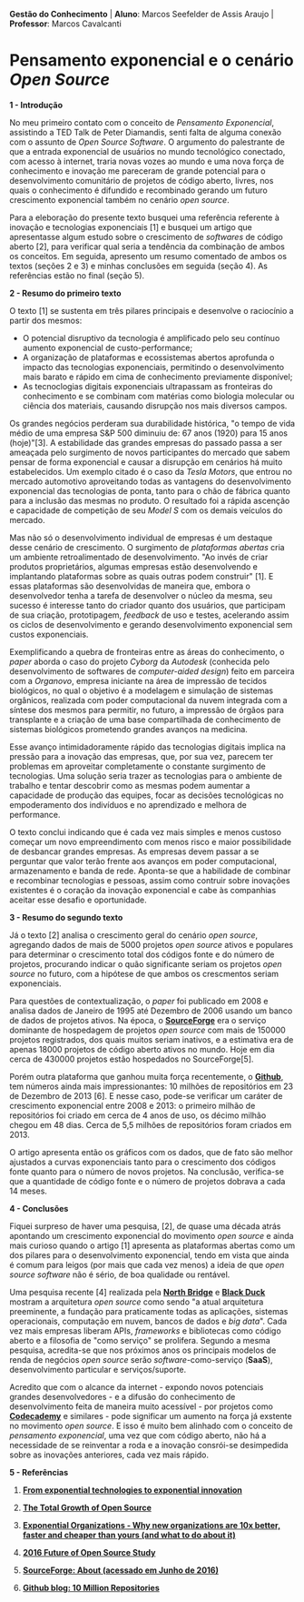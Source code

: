 **Gestão do Conhecimento** | **Aluno**: Marcos Seefelder de Assis Araujo | **Professor**: Marcos Cavalcanti

# Pensamento exponencial e o cenário *Open Source*

**1 - Introdução**

No meu primeiro contato com o conceito de *Pensamento Exponencial*, assistindo a TED Talk de Peter Diamandis, senti falta de alguma conexão com o assunto de *Open Source Software*. O argumento do palestrante de que a entrada exponencial de usuários no mundo tecnológico conectado, com acesso à internet, traria novas vozes ao mundo e uma nova força de conhecimento e inovação me pareceram de grande potencial para o desenvolvimento comunitário de projetos de código aberto, livres, nos quais o conhecimento é difundido e recombinado gerando um futuro crescimento exponencial também no cenário *open source*.

Para a eleboração do presente texto busquei uma referência referente à inovação e tecnologias exponenciais [1] e busquei um artigo que apresentasse algum estudo sobre o crescimento de *softwares* de código aberto [2], para verificar qual seria a tendência da combinação de ambos os conceitos. Em seguida, apresento um resumo comentado de ambos os textos (seções 2 e 3) e minhas conclusões em seguida (seção 4). As referências estão no final (seção 5).

**2 - Resumo do primeiro texto**

O texto [1] se sustenta em três pilares principais e desenvolve o raciocínio a partir dos mesmos:
* O potencial disruptivo da tecnologia é amplificado pelo seu contínuo aumento exponencial de custo-performance;
* A organização de plataformas e ecossistemas abertos aprofunda o impacto das tecnologias exponenciais, permitindo o desenvolvimento mais barato e rápido em cima de conhecimento previamente disponível;
* As tecnoclogias digitais exponenciais ultrapassam as fronteiras do conhecimento e se combinam com matérias como biologia molecular ou ciência dos materiais, causando disrupção nos mais diversos campos.

Os grandes negócios perderam sua durabilidade histórica, "o tempo de vida médio de uma empresa S&P 500 diminuiu de: 67 anos (1920) para 15 anos (hoje)"[3]. A estabilidade das grandes empresas do passado passa a ser ameaçada pelo surgimento de novos participantes do mercado que sabem pensar de forma exponencial e causar a disrupção em cenários há muito estabelecidos. Um exemplo citado é o caso da *Tesla Motors*, que entrou no mercado automotivo aproveitando todas as vantagens do desenvolvimento exponencial das tecnologias de ponta, tanto para o chão de fábrica quanto para a inclusão das mesmas no produto. O resultado foi a rápida ascenção e capacidade de competição de seu *Model S* com os demais veículos do mercado.

Mas não só o desenvolvimento individual de empresas é um destaque desse cenário de crescimento. O surgimento de *plataformas abertas* cria um ambiente retroalimentado de desenvolvimento. "Ao invés de criar produtos proprietários, algumas empresas estão desenvolvendo e implantando plataformas sobre as quais outras podem construir" [1]. E essas plataformas são desenvolvidas de maneira que, embora o desenvolvedor tenha a tarefa de desenvolver o núcleo da mesma, seu sucesso é interesse tanto do criador quanto dos usuários, que participam de sua criação, prototipagem, *feedback* de uso e testes, acelerando assim os ciclos de desenvolvimento e gerando desenvolvimento exponencial sem custos exponenciais. 

Exemplificando a quebra de fronteiras entre as áreas do conhecimento, o *paper* aborda o caso do projeto *Cyborg* da *Autodesk* (conhecida pelo desenvolvimento de softwares de *computer-aided design*) feito em parceira com a *Organovo*, empresa iniciante na área de impressão de tecidos biológicos, no qual o objetivo é a modelagem e simulação de sistemas orgânicos, realizada com poder computacional da nuvem integrada com a síntese dos mesmos para permitir, no futuro, a impressão de órgãos para transplante e a criação de uma base compartilhada de conhecimento de sistemas biológicos prometendo grandes avanços na medicina.

Esse avanço intimidadoramente rápido das tecnologias digitais implica na pressão para a inovação das empresas, que, por sua vez, parecem ter problemas em aproveitar completamente o constante surgimento de tecnologias. Uma solução seria trazer as tecnologias para o ambiente de trabalho e tentar descobrir como as mesmas podem aumentar a capacidade de produção das equipes, focar as decisões tecnológicas no empoderamento dos indivíduos e no aprendizado e melhora de performance.

O texto conclui indicando que é cada vez mais simples e menos custoso começar um novo empreendimento com menos risco e maior possibilidade de desbancar grandes empresas. As empresas devem passar a se perguntar que valor terão frente aos avanços em poder computacional, armazenamento e banda de rede. Aponta-se que a habilidade de combinar e recombinar tecnologias e pessoas, assim como contruir sobre inovações existentes é o coração da inovação exponencial e cabe às companhias aceitar esse desafio e oportunidade.

**3 - Resumo do segundo texto**

Já o texto [2] analisa o crescimento geral do cenário *open source*, agregando dados de mais de 5000 projetos *open source* ativos e populares para determinar o crescimento total dos códigos fonte e do número de projetos, procurando indicar o quão significante seriam os projetos *open source* no futuro, com a hipótese de que ambos os crescmentos seriam exponenciais.

Para questões de contextualização, o *paper* foi publicado em 2008 e analisa dados de Janeiro de 1995 até Dezembro de 2006 usando um banco de dados de projetos ativos. Na época, o [**SourceForge**](https://sourceforge.net) era o serviço dominante de hospedagem de projetos *open source* com mais de 150000 projetos registrados, dos quais muitos seriam inativos, e a estimativa era de apenas 18000 projetos de código aberto ativos no mundo. Hoje em dia cerca de 430000 projetos estão hospedados no SourceForge[5]. 

Porém outra plataforma que ganhou muita força recentemente, o [**Github**](https://github.com), tem números ainda mais impressionantes: 10 milhões de repositórios em 23 de Dezembro de 2013 [6]. E nesse caso, pode-se verificar um caráter de crescimento exponencial entre 2008 e 2013: o primeiro milhão de repositórios foi criado em cerca de 4 anos de uso, os décimo milhão chegou em 48 dias. Cerca de 5,5 milhões de repositórios foram criados em 2013. 

O artigo apresenta então os gráficos com os dados, que de fato são melhor ajustados a curvas exponenciais tanto para o crescimento dos códigos fonte quanto para o número de novos projetos. Na conclusão, verifica-se que a quantidade de código fonte e o número de projetos dobrava a cada 14 meses.

**4 - Conclusões**

Fiquei surpreso de haver uma pesquisa, [2], de quase uma década atrás apontando um crescimento exponencial do movimento *open source* e ainda mais curioso quando o artigo [1] apresenta as plataformas abertas como um dos pilares para o desenvolvimento exponencial, tendo em vista que ainda é comum para leigos (por mais que cada vez menos) a ideia de que *open source software* não é sério, de boa qualidade ou rentável.

Uma pesquisa recente [4] realizada pela [**North Bridge**](www.northbridge.com) e [**Black Duck**](https://www.blackducksoftware.com/) mostram a arquitetura *open source* como sendo "a atual arquitetura preeminente, a fundação para praticamente todas as aplicações, sistemas operacionais, computação em nuvem, bancos de dados e *big data*".  Cada vez mais empresas liberam APIs, *frameworks* e bibliotecas como código aberto e a filosofia de "como serviço" se prolifera. Segundo a mesma pesquisa, acredita-se que nos próximos anos os principais modelos de renda de negócios *open source* serão *software*-como-serviço (**SaaS**), desenvolvimento particular e serviços/suporte.

Acredito que com o alcance da internet - expondo novos potenciais grandes desenvolvedores - e a difusão do conhecimento de desenvolvimento feita de maneira muito acessível - por projetos como [**Codecademy**](https://www.codecademy.com/) e similares - pode significar um aumento na força já exstente no movimento *open source*. E isso é muito bem alinhado com o conceito de *pensamento exponencial*, uma vez que com código aberto, não há a necessidade de se reinventar a roda e a inovação consrói-se desimpedida sobre as inovações anteriores, cada vez mais rápido.

**5 - Referências**

1. [**From exponential technologies to exponential innovation**](http://www2.deloitte.com/content/dam/Deloitte/es/Documents/sector-publico/Deloitte_ES_Sector-Publico_From-exponential-technologies-to-exponential-innovation.pdf)

2. [**The Total Growth of Open Source**](http://dirkriehle.com/publications/2008-2/the-total-growth-of-open-source/)

3. [**Exponential Organizations - Why new organizations are 10x better, faster and cheaper than yours (and what to do about it)**](http://www.slideshare.net/vangeest/exponential-organizations-h?ref=https://cdn.embedly.com/widgets/media.html?src=https%3A%2F%2Fwww.slideshare.net%2Fslideshow%2Fembed_code%2Fkey%2FljvhGoL1fJecOy&url=http%3A%2F%2Fwww.slideshare.net%2Fvangeest%2Fexponential-organizations-h&image=http%3A%2F%2Fcdn.slidesharecdn.com%2Fss_thumbnails%2Fexo-def-yuri-141020140556-conversion-gate01-thumbnail-4.jpg%3Fcb%3D1413877882&key=d04bfffea46d4aeda930ec88cc64b87c&type=text%2Fhtml&schema=slideshare)

4. [**2016 Future of Open Source Study**](http://www.slideshare.net/North_Bridge/2016-future-of-open-source-study)

5. [**SourceForge: About (acessado em Junho de 2016)**](https://sourceforge.net/about)

6. [**Github blog: 10 Million Repositories**](https://github.com/blog/1724-10-million-repositories)

